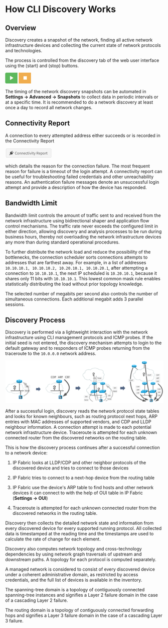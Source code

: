 # How CLI Discovery Works

## Overview

Discovery creates a snapshot of the network, finding all active network infrastructure devices and collecting the current state of network protocols and technologies.

The process is controlled from the discovery tab of the web user interface using the (start) and (stop) buttons.

![start](cli_discovery/start.png) ![stop](cli_discovery/stop.png)

The timing of the network discovery snapshots can be automated in **Settings → Advanced → Snapshots** to collect data in periodic intervals or at a specific time. It is recommended to do a network discovery at least once a day to record all network changes.

## Connectivity Report

A connection to every attempted address either succeeds or is recorded in the Connectivity Report

![Connectivity Report](cli_discovery/connectivity_report.png)

which details the reason for the connection failure. The most frequent reason for failure is a timeout of the login attempt. A connectivity report can be useful for troubleshooting failed credentials and other unreachability reasons. An authentication failure messages denote an unsuccessful login attempt and provide a description of how the device has responded.

## Bandwidth Limit

Bandwidth limit controls the amount of traffic sent to and received from the network infrastructure using bidirectional shaper and application flow control mechanisms. The traffic rate never exceeds the configured limit in either direction, allowing discovery and analysis processes to be run during business hours, thereby not overloading the network infrastructure devices any more than during standard operational procedures.

To further distribute the network load and reduce the possibility of the bottlenecks, the connection scheduler sorts connections attempts to addresses that are farthest away. For example, in a list of addresses `10.10.10.1, 10.10.10.2, 10.20.10.1, 10.10.20.1`, after attempting a
connection to `10.10.10.1`, the next IP scheduled is `10.20.10.1`, because it shares only 11 bits with `10.10.10.1`. This lowest common mask rule enables statistically distributing the load without prior topology knowledge.

The selected number of megabits per second also controls the number of simultaneous connections. Each additional megabit adds 3 parallel sessions.

## Discovery Process

Discovery is performed via a lightweight interaction with the network infrastructure using CLI management protocols and ICMP probes. If the initial seed is not entered, the discovery mechanism attempts to login to the default gateway and to responders of ICMP probes returning from the traceroute to the `10.0.0.0` network address.

![discovery process](cli_discovery/discovery.png)

After a successful login, discovery reads the network protocol state tables and looks for known neighbours, such as routing protocol next hops, ARP entries with MAC addresses of supported vendors, and CDP and LLDP neighbour information. A connection attempt is made to each potential network infrastructure device. Traceroute is attempted for each unknown connected router from the discovered networks on the routing table.

This is how the discovery process continues after a successful connection to a network device:

1.  IP Fabric looks at LLDP/CDP and other neighbor protocols of the discovered device and tries to connect to those devices
2.  IP Fabric tries to connect to a next-hop device from the routing table

3.  IP Fabric use the device's ARP table to find hosts and other network devices it can connect to with the help of OUI table in IP Fabric (**Settings → OUI**)
4.  Traceroute is attempted for each unknown connected router from the discovered networks in the routing table.

Discovery then collects the detailed network state and information from every discovered device for every supported running protocol. All collected data is timestamped at the reading time and the timestamps are used to calculate the rate of change for each element.

Discovery also computes network topology and cross-technology dependencies by using network graph traversals of upstream and downstream paths. A topology for each protocol is computed separately.

A managed network is considered to consist of every discovered device under a coherent administrative domain, as restricted by access credentials, and the full list of devices is available in the inventory.

The spanning-tree domain is a topology of contiguously connected spanning-tree instances and signifies a Layer 2 failure domain in the case of a cascading Layer 2 failure.

The routing domain is a topology of contiguously connected forwarding hops and signifies a Layer 3 failure domain in the case of a cascading Layer 3 failure.
